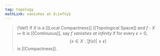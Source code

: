 ```yaml
---
tag: topology
mathLink: vanishes at $\infty$
---
```

>[!def]
>If $X$ is a [[Local Compactness]] [[Topological Space]] and $f:X \mapsto \mathbb{R}$ is [[Continuous]], say $f$ *vanishes at infinity* if for every $\epsilon>0$, $$\{x\in X:|f(x)|≥\epsilon\}$$ is [[Compactness]].

